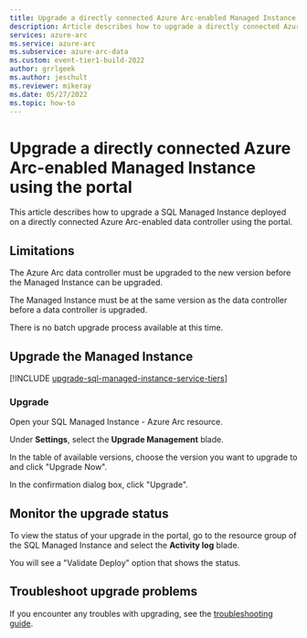 ```yaml
---
title: Upgrade a directly connected Azure Arc-enabled Managed Instance using the portal
description: Article describes how to upgrade a directly connected Azure Arc-enabled Managed Instance using the portal
services: azure-arc
ms.service: azure-arc
ms.subservice: azure-arc-data
ms.custom: event-tier1-build-2022
author: grrlgeek
ms.author: jeschult
ms.reviewer: mikeray
ms.date: 05/27/2022
ms.topic: how-to
---
```


# Upgrade a directly connected Azure Arc-enabled Managed Instance using the portal

This article describes how to upgrade a SQL Managed Instance deployed on a directly connected Azure Arc-enabled data controller using the portal.

## Limitations

The Azure Arc data controller must be upgraded to the new version before the Managed Instance can be upgraded.

The Managed Instance must be at the same version as the data controller before a data controller is upgraded.

There is no batch upgrade process available at this time.

## Upgrade the Managed Instance

[!INCLUDE [upgrade-sql-managed-instance-service-tiers](includes/upgrade-sql-managed-instance-service-tiers.md)]


### Upgrade

Open your SQL Managed Instance - Azure Arc resource.

Under **Settings**, select the **Upgrade Management** blade.

In the table of available versions, choose the version you want to upgrade to and click "Upgrade Now".

In the confirmation dialog box, click "Upgrade".

## Monitor the upgrade status

To view the status of your upgrade in the portal, go to the resource group of the SQL Managed Instance and select the **Activity log** blade.  

You will see a "Validate Deploy" option that shows the status.

## Troubleshoot upgrade problems

If you encounter any troubles with upgrading, see the [troubleshooting guide](troubleshoot-guide.md).
